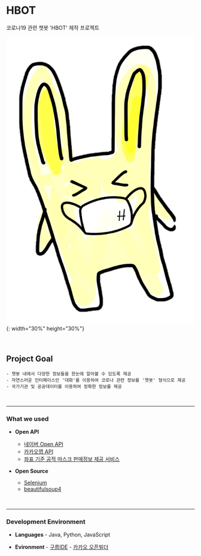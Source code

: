 # HBOT
코로나19 관련 챗봇 'HBOT' 제작 프로젝트

![HBOT_logo](./노랑.png){: width="30%" height="30%"}

<br/>

## Project Goal

    - 챗봇 내에서 다양한 정보들을 한눈에 알아볼 수 있도록 제공
    - 자연스러운 인터페이스인 '대화'를 이용하여 코로나 관련 정보를 '챗봇' 형식으로 제공
    - 국가기관 및 공공데이터를 이용하여 정확한 정보를 제공
<br/>
<hr/>

### What we used

   - **Open API**

        - [네이버 Open API](https://developers.naver.com/docs/search/news/)
        - [카카오맵 API](https://apis.map.kakao.com/)
        - [좌표 기준 공적 마스크 판매정보 제공 서비스](https://app.swaggerhub.com/apis-docs/Promptech/public-mask-info/20200307-oas3#/Sale) 

   - **Open Source** 

        - [Selenium](https://github.com/SeleniumHQ/selenium)
        - [beautifulsoup4](https://www.crummy.com/software/BeautifulSoup/)

<br/>
<hr/>

### Development Environment

   - **Languages**
	- Java, Python, JavaScript

   - **Evironment**
	- [구름IDE](https://www.goorm.io/)
	- [카카오 오픈빌더](https://i.kakao.com/openbuilder)
